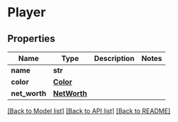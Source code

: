 # Player

## Properties
Name | Type | Description | Notes
------------ | ------------- | ------------- | -------------
**name** | **str** |  | 
**color** | [**Color**](Color.md) |  | 
**net_worth** | [**NetWorth**](NetWorth.md) |  | 

[[Back to Model list]](../README.md#documentation-for-models) [[Back to API list]](../README.md#documentation-for-api-endpoints) [[Back to README]](../README.md)

